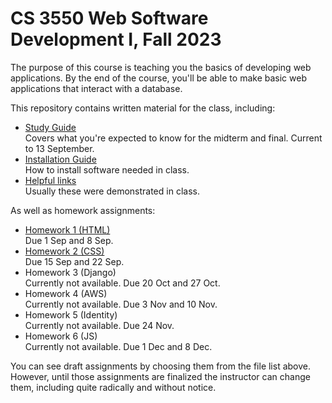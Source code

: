 CS 3550 Web Software Development I, Fall 2023
=============================================

The purpose of this course is teaching you the basics of developing
web applications. By the end of the course, you'll be able to make
basic web applications that interact with a database.

This repository contains written material for the class, including:

* [Study Guide](study-guide.md) \
  Covers what you're expected to know for the midterm and final.
  Current to 13 September.
* [Installation Guide](install.md) \
  How to install software needed in class.
* [Helpful links](links.md) \
  Usually these were demonstrated in class.
  
As well as homework assignments:

* [Homework 1 (HTML)](hw1.md) \
  Due 1 Sep and 8 Sep.
* [Homework 2 (CSS)](hw2.md) \
  Due 15 Sep and 22 Sep.
* Homework 3 (Django) \
  Currently not available. Due 20 Oct and 27 Oct.
* Homework 4 (AWS) \
  Currently not available. Due 3 Nov and 10 Nov.
* Homework 5 (Identity) \
  Currently not available. Due 24 Nov.
* Homework 6 (JS) \
  Currently not available. Due 1 Dec and 8 Dec.

You can see draft assignments by choosing them from the file list
above. However, until those assignments are finalized the instructor
can change them, including quite radically and without notice.

